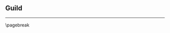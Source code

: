 ## Guild

* * * * * * * * * * * * * * * * * * * * * * * * * * * * * * * * * * * * * * * *

\pagebreak
